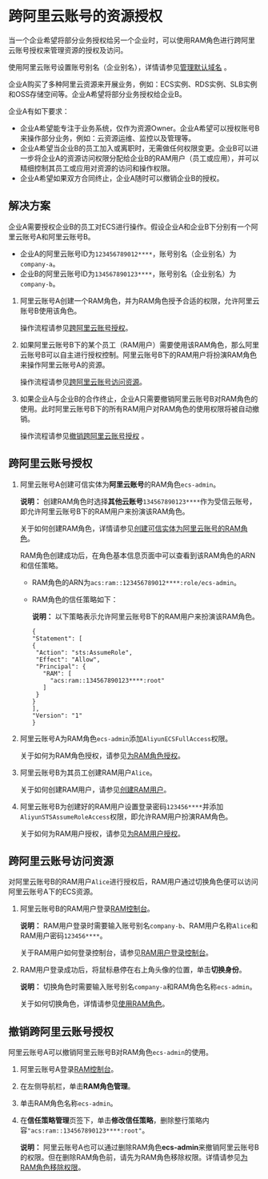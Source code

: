# 跨阿里云账号的资源授权

当一个企业希望将部分业务授权给另一个企业时，可以使用RAM角色进行跨阿里云账号授权来管理资源的授权及访问。

使用阿里云账号设置账号别名（企业别名），详情请参见[管理默认域名](/cn.zh-CN/安全设置/高级设置/管理默认域名.md) 。

企业A购买了多种阿里云资源来开展业务，例如：ECS实例、RDS实例、SLB实例和OSS存储空间等。企业A希望将部分业务授权给企业B。

企业A有如下要求：

-   企业A希望能专注于业务系统，仅作为资源Owner。企业A希望可以授权账号B来操作部分业务，例如：云资源运维、监控以及管理等。
-   企业A希望当企业B的员工加入或离职时，无需做任何权限变更。企业B可以进一步将企业A的资源访问权限分配给企业B的RAM用户（员工或应用），并可以精细控制其员工或应用对资源的访问和操作权限。
-   企业A希望如果双方合同终止，企业A随时可以撤销企业B的授权。

## 解决方案

企业A需要授权企业B的员工对ECS进行操作。假设企业A和企业B下分别有一个阿里云账号A和阿里云账号B。

-   企业A的阿里云账号ID为`123456789012****`，账号别名（企业别名）为`company-a`。
-   企业B的阿里云账号ID为`134567890123****`，账号别名（企业别名）为`company-b`。

1.  阿里云账号A创建一个RAM角色，并为RAM角色授予合适的权限，允许阿里云账号B使用该角色。

    操作流程请参见[跨阿里云账号授权](#section_04)。

2.  如果阿里云账号B下的某个员工（RAM用户）需要使用该RAM角色，那么阿里云账号B可以自主进行授权控制。阿里云账号B下的RAM用户将扮演RAM角色来操作阿里云账号A的资源。

    操作流程请参见[跨阿里云账号访问资源](#section_05)。

3.  如果企业A与企业B的合作终止，企业A只需要撤销阿里云账号B对RAM角色的使用。此时阿里云账号B下的所有RAM用户对RAM角色的使用权限将被自动撤销。

    操作流程请参见[撤销跨阿里云账号授权](#section_06) 。


## 跨阿里云账号授权

1.  阿里云账号A创建可信实体为**阿里云账号**的RAM角色`ecs-admin`。

    **说明：** 创建RAM角色时选择**其他云账号**`134567890123****`作为受信云账号，即允许阿里云账号B下的RAM用户来扮演该RAM角色。

    关于如何创建RAM角色，详情请参见[创建可信实体为阿里云账号的RAM角色](/cn.zh-CN/角色管理/创建RAM角色/创建可信实体为阿里云账号的RAM角色.md)。

    RAM角色创建成功后，在角色基本信息页面中可以查看到该RAM角色的ARN和信任策略。

    -   RAM角色的ARN为`acs:ram::123456789012****:role/ecs-admin`。
    -   RAM角色的信任策略如下：

        **说明：** 以下策略表示允许阿里云账号B下的RAM用户来扮演该RAM角色。

        ```
        {
        "Statement": [
        {
         "Action": "sts:AssumeRole",
         "Effect": "Allow",
         "Principal": {
           "RAM": [
             "acs:ram::134567890123****:root"
           ]
         }
        }
        ],
        "Version": "1"
        }
        ```

2.  阿里云账号A为RAM角色`ecs-admin`添加`AliyunECSFullAccess`权限。

    关于如何为RAM角色授权，请参见[为RAM角色授权](/cn.zh-CN/角色管理/为RAM角色授权.md)。

3.  阿里云账号B为其员工创建RAM用户`Alice`。

    关于如何创建RAM用户，请参见[创建RAM用户](/cn.zh-CN/用户管理/创建RAM用户.md)。

4.  阿里云账号B为创建好的RAM用户设置登录密码`123456****`并添加`AliyunSTSAssumeRoleAccess`权限，即允许RAM用户扮演RAM角色。

    关于如何为RAM用户授权，请参见[为RAM用户授权](/cn.zh-CN/用户管理/为RAM用户授权.md)。


## 跨阿里云账号访问资源

对阿里云账号B的RAM用户`Alice`进行授权后，RAM用户通过切换角色便可以访问阿里云账号A下的ECS资源。

1.  阿里云账号B的RAM用户登录[RAM控制台](https://ram.console.aliyun.com/)。

    **说明：** RAM用户登录时需要输入账号别名`company-b`、RAM用户名称`Alice`和RAM用户密码`123456****`。

    关于RAM用户如何登录控制台，请参见[RAM用户登录控制台](/cn.zh-CN/用户管理/RAM用户登录控制台.md)。

2.  RAM用户登录成功后，将鼠标悬停在右上角头像的位置，单击**切换身份**。

    **说明：** 切换角色时需要输入账号别名`company-a`和RAM角色名称`ecs-admin`。

    关于如何切换角色，详情请参见[使用RAM角色](/cn.zh-CN/角色管理/使用RAM角色.md)。


## 撤销跨阿里云账号授权

阿里云账号A可以撤销阿里云账号B对RAM角色`ecs-admin`的使用。

1.  阿里云账号A登录[RAM控制台](https://ram.console.aliyun.com/)。

2.  在左侧导航栏，单击**RAM角色管理**。

3.  单击RAM角色名称`ecs-admin`。

4.  在**信任策略管理**页签下，单击**修改信任策略**，删除整行策略内容`"acs:ram::134567890123****:root"`。

    **说明：** 阿里云账号A也可以通过删除RAM角色**ecs-admin**来撤销阿里云账号B的权限。但在删除RAM角色前，请先为RAM角色移除权限。详情请参见[为RAM角色移除权限](/cn.zh-CN/角色管理/为RAM角色移除权限.md)。


